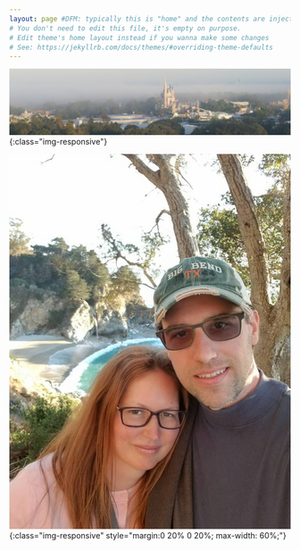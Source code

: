 ```yaml
---
layout: page #DFM: typically this is "home" and the contents are injected above posts
# You don't need to edit this file, it's empty on purpose.
# Edit theme's home layout instead if you wanna make some changes
# See: https://jekyllrb.com/docs/themes/#overriding-theme-defaults
---
```



![Magic Kingdom 2011](/assets/magicKingdom2011crop.JPG){:class="img-responsive"}


![bigSurCA-Dec-2017.jpg](/assets/bigSurCA-Dec-2017.jpg){:class="img-responsive" style="margin:0 20% 0 20%; max-width: 60%;"}


